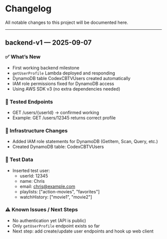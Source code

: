 # Changelog

All notable changes to this project will be documented here.

---

## backend-v1 — 2025-09-07
### ✅ What’s New
- First working backend milestone
- `getUserProfile` Lambda deployed and responding
- DynamoDB table CodexCBTVUsers created automatically
- IAM role permissions fixed for DynamoDB access
- Using AWS SDK v3 (no extra dependencies needed)

### 🔗 Tested Endpoints
- GET /users/{userId} → confirmed working
- Example: GET /users/12345 returns correct profile

### 📂 Infrastructure Changes
- Added IAM role statements for DynamoDB (GetItem, Scan, Query, etc.)
- Created DynamoDB table: CodexCBTVUsers

### 🧪 Test Data
- Inserted test user:
  - userId: 12345
  - name: Chris
  - email: chris@example.com
  - playlists: ["action-movies", "favorites"]
  - watchHistory: ["movie1", "movie2"]

### ⚠️ Known Issues / Next Steps
- No authentication yet (API is public)
- Only `getUserProfile` endpoint exists so far
- Next step: add create/update user endpoints and hook up web client
